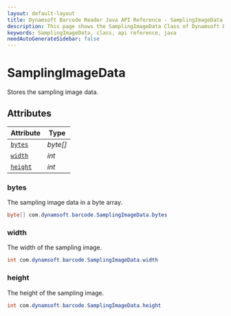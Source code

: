 ```yaml
---
layout: default-layout
title: Dynamsoft Barcode Reader Java API Reference - SamplingImageData Class
description: This page shows the SamplingImageData Class of Dynamsoft Barcode Reader for Java SDK API Reference.
keywords: SamplingImageData, class, api reference, java
needAutoGenerateSidebar: false
---
```



# SamplingImageData
Stores the sampling image data.
  

## Attributes
  
| Attribute | Type |
|---------- | ---- |
| [`bytes`](#bytes) | *byte\[\]* |
| [`width`](#width) | *int* |
| [`height`](#height) | *int* |


### bytes
The sampling image data in a byte array.
```java
byte[] com.dynamsoft.barcode.SamplingImageData.bytes
```

### width
The width of the sampling image.
```java
int com.dynamsoft.barcode.SamplingImageData.width
```

### height
The height of the sampling image.
```java
int com.dynamsoft.barcode.SamplingImageData.height
```

